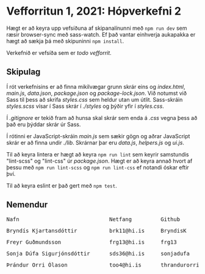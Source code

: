 # Vefforritun 1, 2021: Hópverkefni 2

Hægt er að keyra upp vefsíðuna af skipanalínunni með `npm run dev` sem ræsir browser-sync með sass-watch. Ef það vantar einhverja aukapakka er hægt að sækja þá með skipuninni `npm install`.

Verkefnið er vefsíða sem er _todo vefforrit_.

## Skipulag

Í rót verkefnisins er að finna mikilvægar grunn skrár eins og _index.html_, _main.js_, _data.json_, _package.json_ og _package-lock.json_. Við notumst við Sass til þess að skrifa _styles.css_ sem heldur utan um útlit. Sass-skráin _styles.scss_ vísar í Sass skrár í _./styles_ og þýðir yfir í _styles.css_.

Í _.gitignore_ er tekið fram að hunsa skal skrár sem enda á _.css_ vegna þess að það eru þýddar skrár úr Sass.

Í rótinni er JavaScript-skráin _main.js_ sem sækir gögn og aðrar JavaScript skrár er að finna undir _./lib_. Skrárnar þar eru _data.js_, _helpers.js_ og _ui.js_.

Til að keyra lintera er hægt að keyra `npm run lint` sem keyrir samstundis "lint-scss" og "lint-css" úr _package.json_. Hægt er að keyra annað hvort af þessu með `npm run lint-scss` og `npm run lint-css` ef notandi óskar eftir því.

Til að keyra eslint er það gert með `npm test`.


## Nemendur
<pre>Nafn                            Netfang         Github</pre>
<pre>Bryndís Kjartansdóttir          brk11@hi.is     BryndisK</pre>  
<pre>Freyr Guðmundsson               frg13@hi.is     frg13</pre>  
<pre>Sonja Dúfa Sigurjónsdóttir      sds36@hi.is     sonjadufa</pre>  
<pre>Þrándur Orri Ólason             too4@hi.is      thrandurorriolason</pre> 